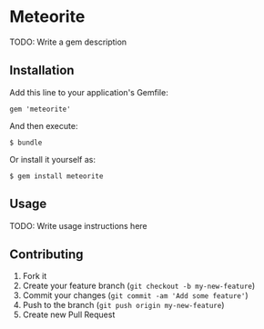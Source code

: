 # Meteorite

TODO: Write a gem description

## Installation

Add this line to your application's Gemfile:

    gem 'meteorite'

And then execute:

    $ bundle

Or install it yourself as:

    $ gem install meteorite

## Usage

TODO: Write usage instructions here

## Contributing

1. Fork it
2. Create your feature branch (`git checkout -b my-new-feature`)
3. Commit your changes (`git commit -am 'Add some feature'`)
4. Push to the branch (`git push origin my-new-feature`)
5. Create new Pull Request
